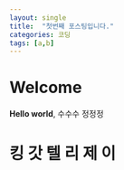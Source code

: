 ```yaml
---
layout: single
title:  "첫번째 포스팅입니다."
categories: 코딩
tags: [a,b]
---
```


# Welcome

**Hello world**, 
수수수
정정정

# 킹 갓 텔 리 제 이 